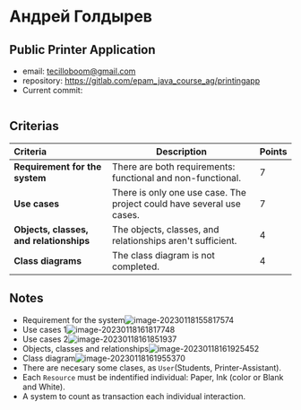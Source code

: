 # Андрей Голдырев

## Public Printer Application

* email: tecilloboom@gmail.com
* repository: https://gitlab.com/epam_java_course_ag/printingapp
* Current commit:
```shell
```

## Criterias
| Criteria                                | Description                                                  | Points |
| :-------------------------------------- | ------------------------------------------------------------ | ------ |
| **Requirement for the system**          | There are both requirements: functional and non-functional.  | 7      |
| **Use cases**                           | There is only one use case. The project could have several use cases. | 7      |
| **Objects, classes, and relationships** | The objects, classes, and relationships aren't sufficient.   | 4      |
| **Class diagrams**                      | The class diagram is not completed.                          | 4      |

## Notes

* Requirement for the system![image-20230118155817574](/home/juancardona/.var/app/io.typora.Typora/config/Typora/typora-user-images/image-20230118155817574.png)
* Use cases 1![image-20230118161817748](/home/juancardona/Workbench/professional-java-se-development-2022-2023/images/image-20230118161817748.png)
* Use cases 2![image-20230118161851937](/home/juancardona/Workbench/professional-java-se-development-2022-2023/images/image-20230118161851937.png)
* Objects, classes and relationships![image-20230118161925452](/home/juancardona/Workbench/professional-java-se-development-2022-2023/images/image-20230118161925452.png)
* Class diagram![image-20230118161955370](/home/juancardona/Workbench/professional-java-se-development-2022-2023/images/image-20230118161955370.png)
* There are necesary some clases, as `User`(Students, Printer-Assistant).
* Each `Resource` must be indentified individual: Paper, Ink (color or Blank and White).
* A system to count as transaction each individual interaction.
